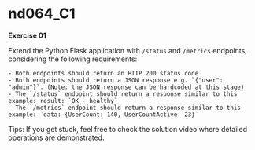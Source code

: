 # nd064_C1


**Exercise 01**

Extend the Python Flask application with `/status` and `/metrics` endpoints, considering the following requirements:

    - Both endpoints should return an HTTP 200 status code
    - Both endpoints should return a JSON response e.g. `{"user": "admin"}`. (Note: the JSON response can be hardcoded at this stage)
    - The `/status` endpoint should return a response similar to this example: result: `OK - healthy`
    - The `/metrics` endpoint should return a response similar to this example: `data: {UserCount: 140, UserCountActive: 23}`

Tips: If you get stuck, feel free to check the solution video where detailed operations are demonstrated.
